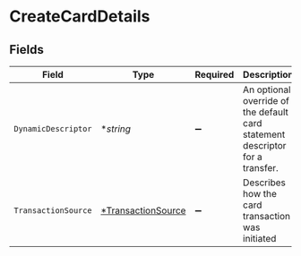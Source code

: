# CreateCardDetails


## Fields

| Field                                                                         | Type                                                                          | Required                                                                      | Description                                                                   | Example                                                                       |
| ----------------------------------------------------------------------------- | ----------------------------------------------------------------------------- | ----------------------------------------------------------------------------- | ----------------------------------------------------------------------------- | ----------------------------------------------------------------------------- |
| `DynamicDescriptor`                                                           | **string*                                                                     | :heavy_minus_sign:                                                            | An optional override of the default card statement descriptor for a transfer. | WhlBdy *Yoga 11-12                                                            |
| `TransactionSource`                                                           | [*TransactionSource](../../models/shared/transactionsource.md)                | :heavy_minus_sign:                                                            | Describes how the card transaction was initiated                              |                                                                               |